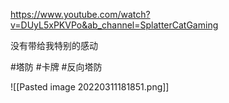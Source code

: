https://www.youtube.com/watch?v=DUyL5xPKVPo&ab_channel=SplatterCatGaming

没有带给我特别的感动

#塔防 #卡牌 #反向塔防

![[Pasted image 20220311181851.png]]